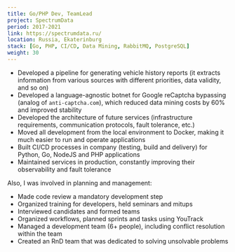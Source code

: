```yaml
---
title: Go/PHP Dev, TeamLead
project: SpectrumData
period: 2017-2021
link: https://spectrumdata.ru/
location: Russia, Ekaterinburg
stack: [Go, PHP, CI/CD, Data Mining, RabbitMQ, PostgreSQL]
weight: 30
---
```


- Developed a pipeline for generating vehicle history reports (it extracts information from various sources with different priorities, data validity, and so on)
- Developed a language-agnostic botnet for Google reCaptcha bypassing (analog of `anti-captcha.com`), which reduced data mining costs by 60% and improved stability
- Developed the architecture of future services (infrastructure requirements, communication protocols, fault tolerance, etc.)
- Moved all development from the local environment to Docker, making it much easier to run and operate applications
- Built CI/CD processes in company (testing, build and delivery) for Python, Go, NodeJS and PHP applications
- Maintained services in production, constantly improving their observability and fault tolerance

Also, I was involved in planning and management:

- Made code review a mandatory development step
- Organized training for developers, held seminars and mitups
- Interviewed candidates and formed teams
- Organized workflows, planned sprints and tasks using YouTrack
- Managed a development team (6+ people), including conflict resolution within the team
- Created an RnD team that was dedicated to solving unsolvable problems
